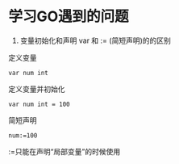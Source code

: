  # 学习GO遇到的问题

1. 变量初始化和声明
var 和 := (简短声明)的的区别


定义变量

````var num int````

定义变量并初始化

````var num int = 100````

简短声明

````num:=100````

:=只能在声明“局部变量”的时候使用
